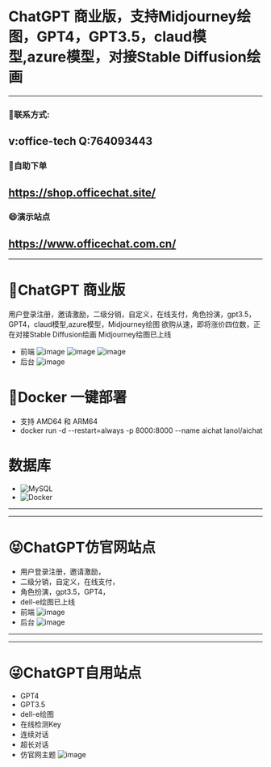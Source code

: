 # ChatGPT 商业版，支持Midjourney绘图，GPT4，GPT3.5，claud模型,azure模型，对接Stable Diffusion绘画
---
### 💬联系方式:
v:office-tech Q:764093443
---
### 🔭自助下单
https://shop.officechat.site/
---
### 😄演示站点
https://www.officechat.com.cn/
---
---
# 🤑ChatGPT 商业版
用户登录注册，邀请激励，二级分销，自定义，在线支付，角色扮演，gpt3.5，GPT4，claud模型,azure模型，Midjourney绘图 欲购从速，即将涨价四位数，正在对接Stable Diffusion绘画 Midjourney绘图已上线
- 前端
![image](https://github.com/gg7640/ChatGPT4-Midjourney-Stable-Diffusion/assets/128571467/1ea3221b-63a7-4cd3-98db-7aa44caf9aac)
![image](https://github.com/gg7640/ChatGPT4-Midjourney-Stable-Diffusion/assets/128571467/0117dd6e-192e-46a7-adbd-48e444ab0b50)
![image](https://github.com/gg7640/ChatGPT4-Midjourney-Stable-Diffusion/assets/128571467/5ecbcdce-9535-4d79-899c-94df7e1ad590)
- 后台
![image](https://github.com/gg7640/ChatGPT4-Midjourney-Stable-Diffusion/assets/128571467/98557b2a-8756-4c89-ac51-13de724f5abc)
# 🌳Docker 一键部署
- 支持 AMD64 和 ARM64
- docker run -d --restart=always -p 8000:8000 --name aichat lanol/aichat
# 数据库
- ![MySQL](https://img.shields.io/badge/-MySQL-4479A1?style=flat-square&logo=mysql&logoColor=white)
- ![Docker](https://img.shields.io/badge/-Docker-2496ED?style=flat-square&logo=docker&logoColor=white)
---
---
# 😝ChatGPT仿官网站点
- 用户登录注册，邀请激励，
- 二级分销，自定义，在线支付，
- 角色扮演，gpt3.5，GPT4，
- dell-e绘图已上线
- 前端
![image](https://github.com/gg7640/ChatGPT4-Midjourney-Stable-Diffusion/assets/128571467/8cd3101c-a5d3-4fbc-b406-bfd77027c833)
- 后台
![image](https://github.com/gg7640/ChatGPT4-Midjourney-Stable-Diffusion/assets/128571467/98557b2a-8756-4c89-ac51-13de724f5abc)
---
---
# 😜ChatGPT自用站点
- GPT4
- GPT3.5
- dell-e绘图
- 在线检测Key
- 连续对话
- 超长对话
- 仿官网主题
![image](https://github.com/gg7640/ChatGPT4-Midjourney-Stable-Diffusion/assets/128571467/0b659170-1e20-41ea-8a45-e5a0dd6a28b6)
